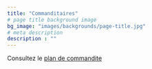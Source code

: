 ```yaml
---
title: "Commanditaires"
# page title background image
bg_image: "images/backgrounds/page-title.jpg"
# meta description
description : ""
---
```


Consultez le [plan de commandite](/files/Plan_Commandite_DMB_2020.pdf)
